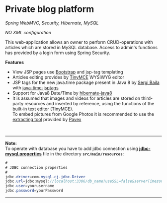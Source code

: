 # Private blog platform

*Spring WebMVC, Security, Hibernate, MySQL*

*NO XML configuration*

This web-application allows an owner to perform CRUD-operations with articles which are stored in MySQL database. Access to admin's functions has provided by a login form using Spring Security.

**Features**
* View JSP pages use [Bootstrap](http://getbootstrap.com) and jsp-tag templating
* Articles editing provides by [TinyMCE](https://www.tiny.cloud) WYSIWYG editor
* JSP tags for the new java.time package present in Java 8 by [Sergi Baila](https://github.com/sargue) with [java-time-jsptags](https://github.com/sargue/java-time-jsptags) 
* Support for Java8 Date/Time by [hibernate-java8](https://mvnrepository.com/artifact/org.hibernate/hibernate-java8)
* It is assumed that images and videos for articles are stored on third-party resources and inserted by reference, using the functions of the built-in text editor (TinyMCE). <br> To embed pictures from Google Photos it is recommended to use the [extracting tool](https://www.publicalbum.org/blog/embedding-google-photos-image) provided by [Pavex](https://www.publicalbum.org/blog/about-pavex)

<br>

---
**Note:**<br>
To operate with database you have to add jdbc connection using <b><u>jdbc-mysql.properties</u></b> file in the directory <b>`src/main/resources`</b>:

```java
#
# JDBC connection properties
#
jdbc.driver=com.mysql.cj.jdbc.Driver
jdbc.url=jdbc:mysql://localhost:3306/db_name?useSSL=false&serverTimezone=UTC
jdbc.user=yourusername
jdbc.password=yourPassword
```

---

